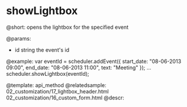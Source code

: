 showLightbox
=============
@short: 
	opens the lightbox for the specified event

@params: 
- id	string	the event's id

@example: 
var eventId = scheduler.addEvent({
    start_date: "08-06-2013 09:00",
    end_date:   "08-06-2013 11:00",
    text:   "Meeting"
});
...
scheduler.showLightbox(eventId);



@template:	api_method
@relatedsample:
	02_customization/17_lightbox_header.html
    02_customization/16_custom_form.html
@descr: 





